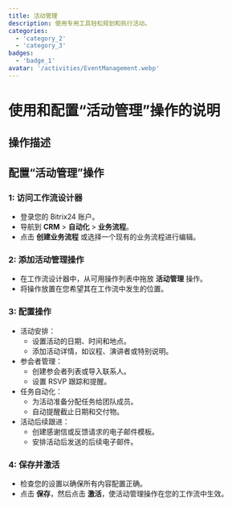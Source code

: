 ```yaml
---
title: 活动管理
description: 使用专用工具轻松规划和执行活动。
categories: 
  - 'category_2'
  - 'category_3'
badges: 
  - 'badge_1'
avatar: '/activities/EventManagement.webp'
---
```

# 使用和配置“活动管理”操作的说明

## 操作描述

## **配置“活动管理”操作**

### 1: 访问工作流设计器
- 登录您的 Bitrix24 账户。
- 导航到 **CRM** > **自动化** > **业务流程**。
- 点击 **创建业务流程** 或选择一个现有的业务流程进行编辑。

### 2: 添加活动管理操作
- 在工作流设计器中，从可用操作列表中拖放 **活动管理** 操作。
- 将操作放置在您希望其在工作流中发生的位置。

### 3: 配置操作
- 活动安排：
  - 设置活动的日期、时间和地点。
  - 添加活动详情，如议程、演讲者或特别说明。
- 参会者管理：
  - 创建参会者列表或导入联系人。
  - 设置 RSVP 跟踪和提醒。
- 任务自动化：
  - 为活动准备分配任务给团队成员。
  - 自动提醒截止日期和交付物。
- 活动后续跟进：
  - 创建感谢信或反馈请求的电子邮件模板。
  - 安排活动后发送的后续电子邮件。

### 4: 保存并激活
- 检查您的设置以确保所有内容配置正确。
- 点击 **保存**，然后点击 **激活**，使活动管理操作在您的工作流中生效。